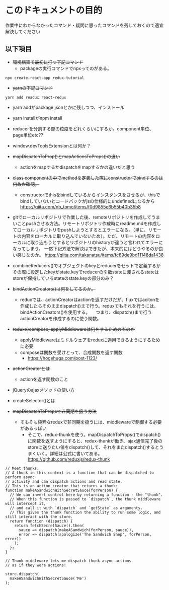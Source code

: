 # このドキュメントの目的
作業中にわからなかったコマンド・疑問に思ったコマンドを残しておくので適宜解決してください

## 以下項目

- ~~環境構築で最初に打つ下記コマンド~~
  - packageの実行コマンドでnpxってのがある。
```
npx create-react-app redux-tutorial
```

- ~~yarnの下記コマンド~~
```
yarn add readux react-redux
```
  - yarn addがpackage.jsonとかに残しつつ、インストール
  - yarn installがnpm install

- reducerを分割する際の粒度をどれくらいにするか。component単位、page単位etc??

- window.devToolsExtensionとは何か？
- ~~mapDispatchToProp()とmapActionsToProps()の違い~~
  - actionをmapするかdispatchをmapするかの違いだと思う

- ~~class componentの中でmethodを定義した際にconstructorでbindするのは何故か確認。~~
  - constructorでthisをbindしているからインスタンスをさせるが、thisでbindしていないとコードバックがjsの仕様的にundefinedになるから
https://qiita.com/nb_tomo/items/f0d9855e6b55b40b35b8

- gitでローカルリポジトリで作業した後、remoteリポジトリを作成してうまいことpushさせる方法。リモートリポジトリ作成時にreadme.mdを作成してローカルリポジトリをpushしようとするとエラーになる。（単に、リモートの内容をローカルに取り込んでいないため）。ただ、リモートの内容をローカルに取り込もうとするとリポジトリのhistoryが違うと言われてエラーになってしまう。
一応下記方法で解決はできたが、本来的にはどうやるのが良い感じなのか。
https://qiita.com/takanatsu/items/fc89de9bd11148da1438

- combineReducers()でオブジェクトのkeyとreducerをセットで定義するがその際に設定したkeyがstate.keyでreducerの引数stateに渡されるstateはstoreが保持しているstateのstate.keyの部分のみ？
- ~~bindActionCreators()は何をしてるのか。~~
  - reduxでは、actionCreatorはactionを返すだけだが、fluxではacitonを作成したらそのままdispatch()まで行う。reduxでもそれを行うには、bindActionCreators()を使用する。
  　つまり、dispatch()まで行うactionCreatorを作成するのに使う関数。
- ~~reduxのcompose, applyMiddlewareは何をするためのものか~~
  - applyMiddlewareはミドルウェアをreduxに適用できるようにするために必要
  - composeは関数を受けとって、合成関数を返す関数
    - https://hogehuga.com/post-1123/
- ~~actionCreatorとは~~
  - actionを返す関数のこと
- jQueryのajaxメソッドの使い方
- createSelector()とは
- ~~mapDispatchToPropsで非同期を扱う方法~~
  - そもそも純粋なreduxで非同期を扱うには、middlewareで制御する必要があるっぽい
    - そこで、redux-thunkを使う。mapDispatchToProps()でdispatch()に関数を返すようにすると、redux-thunkが働き、ajax通信完了後のstoreに送りたい値をdispatch()して、それをまたdispatch()するとうまくいく。詳細は公式に書いてある。
https://github.com/reduxjs/redux-thunk
```
// Meet thunks.
// A thunk in this context is a function that can be dispatched to perform async
// activity and can dispatch actions and read state. 
// This is an action creator that returns a thunk:
function makeASandwichWithSecretSauce(forPerson) {
  // We can invert control here by returning a function - the "thunk".
  // When this function is passed to `dispatch`, the thunk middleware will intercept it,
  // and call it with `dispatch` and `getState` as arguments. 
  // This gives the thunk function the ability to run some logic, and still interact with the store.
  return function (dispatch) {
    return fetchSecretSauce().then(
      sauce => dispatch(makeASandwich(forPerson, sauce)),
      error => dispatch(apologize('The Sandwich Shop', forPerson, error))
    );
  };
}

// Thunk middleware lets me dispatch thunk async actions
// as if they were actions!

store.dispatch(
  makeASandwichWithSecretSauce('Me')
);
```